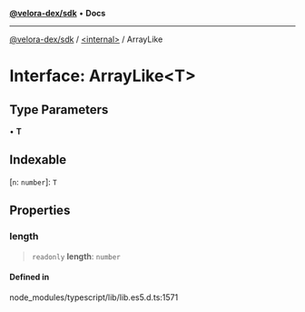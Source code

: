 [**@velora-dex/sdk**](../../README.md) • **Docs**

***

[@velora-dex/sdk](../../globals.md) / [\<internal\>](../README.md) / ArrayLike

# Interface: ArrayLike\<T\>

## Type Parameters

• **T**

## Indexable

 \[`n`: `number`\]: `T`

## Properties

### length

> `readonly` **length**: `number`

#### Defined in

node\_modules/typescript/lib/lib.es5.d.ts:1571
